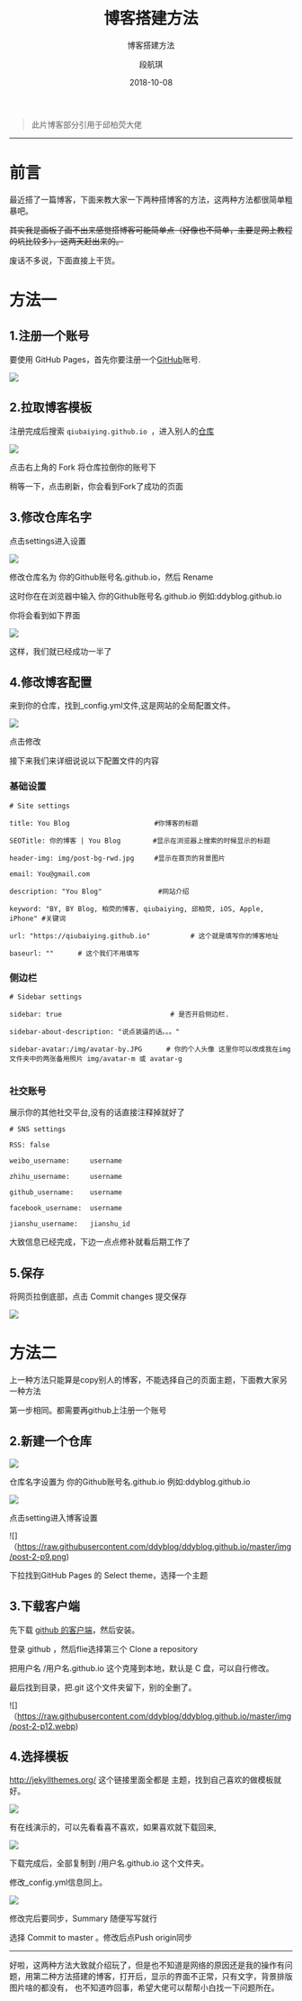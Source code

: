 ﻿---
layout:     post
title:      博客搭建方法
subtitle:   博客搭建方法
date:       2018-10-08
author:     段航琪
header-img: img/home-bg-o.jpg
catalog: true
tags:
    - blog
---
>此片博客部分引用于邱柏荧大佬

---


# 前言
最近搭了一篇博客，下面来教大家一下两种搭博客的方法，这两种方法都很简单粗暴吧。

~~其实我是画板子画不出来感觉搭博客可能简单点（好像也不简单，主要是网上教程的坑比较多），这两天赶出来的。~~

废话不多说，下面直接上干货。

# 方法一

## 1.注册一个账号

要使用 GitHub Pages，首先你要注册一个[GitHub](https://github.com/)账号.

![](https://raw.githubusercontent.com/ddyblog/ddyblog.github.io/master/img/post-2-p1.png)
## 2.拉取博客模板

注册完成后搜索  `qiubaiying.github.io `，进入别人的[仓库](https://github.com/qiubaiying/qiubaiying.github.io)

![](https://github.com/ddyblog/ddyblog.github.io/blob/master/img/post-2-p2.png)

点击右上角的 Fork 将仓库拉倒你的账号下

稍等一下，点击刷新，你会看到Fork了成功的页面

## 3.修改仓库名字

点击settings进入设置

![](https://raw.githubusercontent.com/ddyblog/ddyblog.github.io/master/img/post-2-p3.png)

修改仓库名为 你的Github账号名.github.io，然后 Rename

这时你在在浏览器中输入 你的Github账号名.github.io 例如:ddyblog.github.io

你将会看到如下界面

![](https://raw.githubusercontent.com/ddyblog/ddyblog.github.io/master/img/post-2-p4.png)

这样，我们就已经成功一半了

## 4.修改博客配置

来到你的仓库，找到_config.yml文件,这是网站的全局配置文件。

![](https://raw.githubusercontent.com/ddyblog/ddyblog.github.io/master/img/post-2-p5.webp)

点击修改

接下来我们来详细说说以下配置文件的内容

### 基础设置
```
# Site settings

title: You Blog                     #你博客的标题

SEOTitle: 你的博客 | You Blog        #显示在浏览器上搜索的时候显示的标题

header-img: img/post-bg-rwd.jpg     #显示在首页的背景图片

email: You@gmail.com    

description: "You Blog"              #网站介绍

keyword: "BY, BY Blog, 柏荧的博客, qiubaiying, 邱柏荧, iOS, Apple, iPhone" #关键词

url: "https://qiubaiying.github.io"          # 这个就是填写你的博客地址

baseurl: ""      # 这个我们不用填写
```

### 侧边栏

```
# Sidebar settings

sidebar: true                           # 是否开启侧边栏.

sidebar-about-description: "说点装逼的话。。。"

sidebar-avatar:/img/avatar-by.JPG      # 你的个人头像 这里你可以改成我在img文件夹中的两张备用照片 img/avatar-m 或 avatar-g


```

### 社交账号

展示你的其他社交平台,没有的话直接注释掉就好了



```
# SNS settings

RSS: false

weibo_username:     username

zhihu_username:     username

github_username:    username

facebook_username:  username

jianshu_username:   jianshu_id

```


大致信息已经完成，下边一点点修补就看后期工作了

## 5.保存

将网页拉倒底部，点击 Commit changes 提交保存

![](https://raw.githubusercontent.com/ddyblog/ddyblog.github.io/master/img/post-2-p7.webp)

# 方法二

上一种方法只能算是copy别人的博客，不能选择自己的页面主题，下面教大家另一种方法

第一步相同。都需要再github上注册一个账号

## 2.新建一个仓库

![](https://raw.githubusercontent.com/ddyblog/ddyblog.github.io/master/img/post-2-p8.png)

仓库名字设置为 你的Github账号名.github.io 例如:ddyblog.github.io

![](https://raw.githubusercontent.com/ddyblog/ddyblog.github.io/master/img/post-2-p10.png)

点击setting进入博客设置

![]（https://raw.githubusercontent.com/ddyblog/ddyblog.github.io/master/img/post-2-p9.png)

下拉找到GitHub Pages 的 Select theme，选择一个主题

## 3.下载客户端

先下载 [ github 的客户端]( https://desktop.github.com/)，然后安装。 

登录 github ，然后flie选择第三个 Clone a repository

把用户名 /用户名.github.io 这个克隆到本地，默认是 C 盘，可以自行修改。

最后找到目录，把.git 这个文件夹留下，别的全删了。

![]（https://raw.githubusercontent.com/ddyblog/ddyblog.github.io/master/img/post-2-p12.webp)

## 4.选择模板

http://jekyllthemes.org/ 这个链接里面全都是 主题，找到自己喜欢的做模板就好。

![](https://raw.githubusercontent.com/ddyblog/ddyblog.github.io/master/img/post-2-p13.webp)

有在线演示的，可以先看看喜不喜欢，如果喜欢就下载回来,

![](https://raw.githubusercontent.com/ddyblog/ddyblog.github.io/master/img/post-2-p14.webp)

下载完成后，全部复制到 /用户名.github.io 这个文件夹。

修改_config.yml信息同上。

![](https://raw.githubusercontent.com/ddyblog/ddyblog.github.io/master/img/post-2-p15.png)

修改完后要同步，Summary 随便写写就行

选择 Commit to master 。修改后点Push origin同步


*****
好啦，这两种方法大致就介绍玩了，但是也不知道是网络的原因还是我的操作有问题，用第二种方法搭建的博客，打开后，显示的界面不正常，只有文字，背景排版图片啥的都没有，
也不知道咋回事，希望大佬可以帮帮小白找一下问题所在。



	










